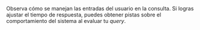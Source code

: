 Observa cómo se manejan las entradas del usuario en la consulta. Si logras ajustar el tiempo de respuesta, puedes obtener pistas sobre el comportamiento del sistema al evaluar tu *query*.

